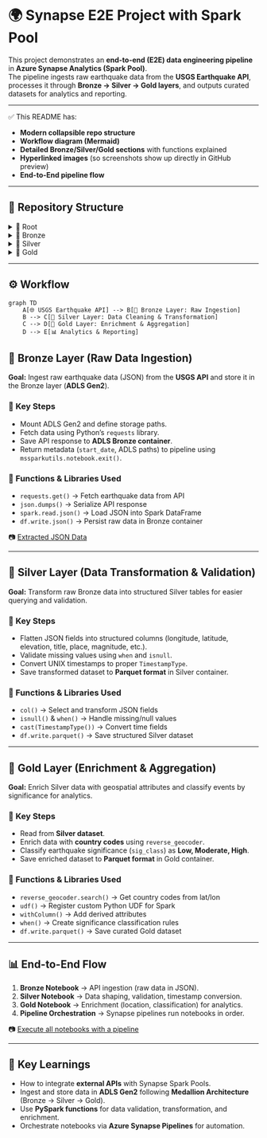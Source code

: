 # 🌍 Synapse E2E Project with Spark Pool

This project demonstrates an **end-to-end (E2E) data engineering pipeline** in **Azure Synapse Analytics (Spark Pool)**.  
The pipeline ingests raw earthquake data from the **USGS Earthquake API**, processes it through **Bronze → Silver → Gold layers**, and outputs curated datasets for analytics and reporting.

---

✅ This README has:  
- **Modern collapsible repo structure**  
- **Workflow diagram (Mermaid)**  
- **Detailed Bronze/Silver/Gold sections** with functions explained  
- **Hyperlinked images** (so screenshots show up directly in GitHub preview)  
- **End-to-End pipeline flow**  

---


## 📂 Repository Structure

<details>
<summary>📂 Root</summary>

- 🖼️ [Cancelling a job before executing another](./Cancelling%20a%20job%20before%20executing%20another.png)  
- 🖼️ [Execute all notebooks with a pipeline](./Execute%20all%20notebooks%20with%20a%20pipeline.png)  
- 🖼️ [Extracted JSON data](./Extracted%20Json%20data.png)  
- 📜 [combined_notebook.py](./combined_notebook.py)  

</details>

<details>
<summary>📂 Bronze</summary>

- 📓 [Bronze Notebook.ipynb](./Bronze/Bronze%20Notebook.ipynb)  
- 🖼️ [Bronze_notebook Spark execution](./Bronze/Bronze_notebook%20Spark%20execution.png)  

</details>

<details>
<summary>📂 Silver</summary>

- 📓 [Silver Notebook.ipynb](./Silver/Silver%20Notebook.ipynb)  

</details>

<details>
<summary>📂 Gold</summary>

- 📓 [Gold Notebook.ipynb](./Gold/Gold%20Notebook.ipynb)  

</details>

---

## ⚙️ Workflow

```mermaid
graph TD
    A[🌐 USGS Earthquake API] --> B[🥉 Bronze Layer: Raw Ingestion]
    B --> C[🥈 Silver Layer: Data Cleaning & Transformation]
    C --> D[🥇 Gold Layer: Enrichment & Aggregation]
    D --> E[📊 Analytics & Reporting]
```
## 🥉 Bronze Layer (Raw Data Ingestion)

**Goal:** Ingest raw earthquake data (JSON) from the **USGS API** and store it in the Bronze layer (**ADLS Gen2**).

### 🔹 Key Steps
- Mount ADLS Gen2 and define storage paths.  
- Fetch data using Python’s `requests` library.  
- Save API response to **ADLS Bronze container**.  
- Return metadata (`start_date`, ADLS paths) to pipeline using `mssparkutils.notebook.exit()`.  

### 🔹 Functions & Libraries Used
- `requests.get()` → Fetch earthquake data from API  
- `json.dumps()` → Serialize API response  
- `spark.read.json()` → Load JSON into Spark DataFrame  
- `df.write.json()` → Persist raw data in Bronze container  

📷 [Extracted JSON Data](./Extracted%20Json%20data.png)

---

## 🥈 Silver Layer (Data Transformation & Validation)

**Goal:** Transform raw Bronze data into structured Silver tables for easier querying and validation.  

### 🔹 Key Steps
- Flatten JSON fields into structured columns (longitude, latitude, elevation, title, place, magnitude, etc.).  
- Validate missing values using `when` and `isnull`.  
- Convert UNIX timestamps to proper `TimestampType`.  
- Save transformed dataset to **Parquet format** in Silver container.  

### 🔹 Functions & Libraries Used
- `col()` → Select and transform JSON fields  
- `isnull()` & `when()` → Handle missing/null values  
- `cast(TimestampType())` → Convert time fields  
- `df.write.parquet()` → Save structured Silver dataset  

---

## 🥇 Gold Layer (Enrichment & Aggregation)

**Goal:** Enrich Silver data with geospatial attributes and classify events by significance for analytics.  

### 🔹 Key Steps
- Read from **Silver dataset**.  
- Enrich data with **country codes** using `reverse_geocoder`.  
- Classify earthquake significance (`sig_class`) as **Low, Moderate, High**.  
- Save enriched dataset to **Parquet format** in Gold container.  

### 🔹 Functions & Libraries Used
- `reverse_geocoder.search()` → Get country codes from lat/lon  
- `udf()` → Register custom Python UDF for Spark  
- `withColumn()` → Add derived attributes  
- `when()` → Create significance classification rules  
- `df.write.parquet()` → Save curated Gold dataset  

---

## 📊 End-to-End Flow

1. **Bronze Notebook** → API ingestion (raw data in JSON).  
2. **Silver Notebook** → Data shaping, validation, timestamp conversion.  
3. **Gold Notebook** → Enrichment (location, classification) for analytics.  
4. **Pipeline Orchestration** → Synapse pipelines run notebooks in order.  

📷 [Execute all notebooks with a pipeline](./Execute%20all%20notebooks%20with%20a%20pipeline.png)

---

## 🚀 Key Learnings

- How to integrate **external APIs** with Synapse Spark Pools.  
- Ingest and store data in **ADLS Gen2** following **Medallion Architecture** (Bronze → Silver → Gold).  
- Use **PySpark functions** for data validation, transformation, and enrichment.  
- Orchestrate notebooks via **Azure Synapse Pipelines** for automation.  

